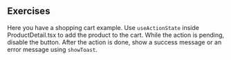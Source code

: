 ## Exercises

Here you have a shopping cart example. Use `useActionState` inside ProductDetail.tsx to add the product to the cart. While the action is pending, disable the button. After the action is done, show a success message or an error message using `showToast`.
